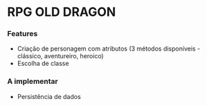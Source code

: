 # RPG OLD DRAGON
### Features
- Criação de personagem com atributos (3 métodos disponíveis - clássico, aventureiro, heroico)
- Escolha de classe
### A implementar
- Persistência de dados